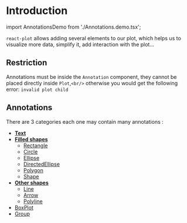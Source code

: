 # Introduction

import AnnotationsDemo from './Annotations.demo.tsx';

`react-plot` allows adding several elements to our plot, which helps us to visualize more data, simplify it, add interaction with the plot...

<AnnotationsDemo />

## Restriction

Annotations must be inside the `Annotation` component, they cannot be placed directly inside `Plot`,`<br/>` otherwise you would get the following error:
`invalid plot child`

## Annotations

There are 3 categories each one may contain many annotations :

- **[Text](./100_text.md)**
- **[Filled shapes](./200_filledShapes.md)**
  - [Rectangle](./200_filledShapes.md#rectangle)
  - [Circle](./200_filledShapes.md#circle)
  - [Ellipse](./200_filledShapes.md#ellipse)
  - [DirectedEllipse](./200_filledShapes.md#directedellipse)
  - [Polygon](./200_filledShapes.md#polygon)
  - [Shape](./200_filledShapes.md#shape)
- **[Other shapes](./300_otherShapes.md)**
  - [Line](./300_otherShapes.md#line)
  - [Arrow](./300_otherShapes.md#arrow)
  - [Polyline](./300_otherShapes.md#line)
- [BoxPlot](./400_boxplot.md)
- [Group](./500_group.md)
